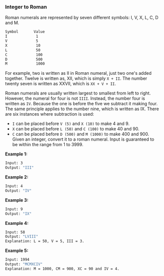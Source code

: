 ###  Integer to Roman

Roman numerals are represented by seven different symbols: I, V, X, L, C, D and M.

```bash
Symbol       Value
I             1
V             5
X             10
L             50
C             100
D             500
M             1000
```
For example, two is written as II in Roman numeral, just two one's added together. Twelve is written as, XII, which is simply `X + II`. The number twenty seven is written as XXVII, which is `XX + V + II`.

Roman numerals are usually written largest to smallest from left to right. However, the numeral for four is not `IIII`. Instead, the number four is written as `IV`. Because the one is before the five we subtract it making four. The same principle applies to the number nine, which is written as IX. There are six instances where subtraction is used:

- `I` can be placed before `V (5)` and `X (10)` to make 4 and 9. 
- `X` can be placed before `L (50)` and `C (100)` to make 40 and 90. 
- `C` can be placed before `D (500)` and `M (1000)` to make 400 and 900.
Given an integer, convert it to a roman numeral. Input is guaranteed to be within the range from 1 to 3999.

**Example 1:**

```bash
Input: 3
Output: "III"
```

**Example 2:**

```bash
Input: 4
Output: "IV"
```

**Example 3:**

```bash
Input: 9
Output: "IX"
```

**Example 4:**

```bash
Input: 58
Output: "LVIII"
Explanation: L = 50, V = 5, III = 3.
```

**Example 5:**
```bash
Input: 1994
Output: "MCMXCIV"
Explanation: M = 1000, CM = 900, XC = 90 and IV = 4.
```